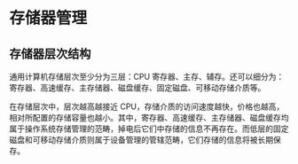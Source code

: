 <!--
 * @Author : Hu Jingbo
 * @Date   : 2021-11-19
-->

# 存储器管理

## 存储器层次结构

通用计算机存储层次至少分为三层：CPU 寄存器、主存、辅存。还可以细分为：寄存器、高速缓存、主存储器、磁盘缓存、固定磁盘、可移动存储介质等。

在存储层次中，层次越高越接近 CPU，存储介质的访问速度越快，价格也越高，相对所配置的存储容量也越小。其中，寄存器、高速缓存、主存储器、磁盘缓存均属于操作系统存储管理的范畴，掉电后它们中存储的信息不再存在。而低层的固定磁盘和可移动存储介质则属于设备管理的管辖范畴，它们存储的信息将被长期保存。